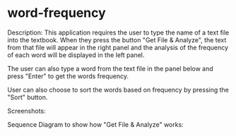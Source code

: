 # word-frequency

Description: This application requires the user to type the name of a text file into the textbook. When they press the button "Get File & Analyze", the text from that file will appear in the right panel and the analysis of the frequency of each word will be displayed in the left panel. 

The user can also type a word from the text file in the panel below and press "Enter" to get the words frequency. 

User can also choose to sort the words based on frequency by pressing the "Sort" button.

Screenshots:

Sequence Diagram to show how "Get File & Analyze" works:
